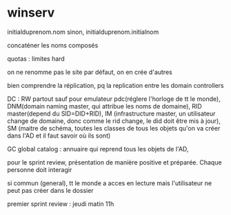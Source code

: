 # winserv


initialduprenom.nom
sinon, 
initialduprenom.initialnom

concaténer les noms composés

quotas : limites hard

on ne renomme pas le site par défaut, on en crée d'autres

bien comprendre la réplication, pq la replication entre les domain controllers

DC : RW partout sauf pour emulateur pdc(réglere l'horloge de tt le monde), DNM(domain naming master, qui attribue les noms de domaine), RID master(depend du SID=DID+RID), IM (infrastructure master, un utilisateur change de domaine, donc comme le rid change, le did doit être mis à jour), SM (maitre de schéma, toutes les classes de tous les objets qu'on va créer dans l'AD et il faut savoir où ils sont)

GC global catalog : annuaire qui reprend tous les objets de l'AD, 



pour le sprint review, présentation de manière positive et préparée. Chaque personne doit interagir

si commun (general), tt le monde a acces en lecture mais l'utilisateur ne peut pas créer dans le dossier

premier sprint review : jeudi matin 11h

